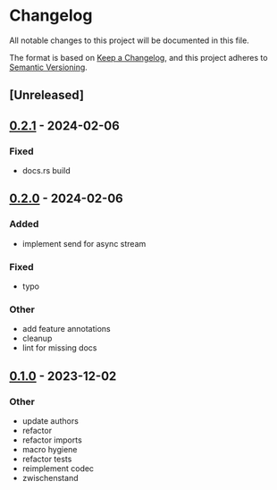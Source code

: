 # Changelog
All notable changes to this project will be documented in this file.

The format is based on [Keep a Changelog](https://keepachangelog.com/en/1.0.0/),
and this project adheres to [Semantic Versioning](https://semver.org/spec/v2.0.0.html).

## [Unreleased]

## [0.2.1](https://github.com/zusi/zusi-rs/compare/zusi-v0.2.0...zusi-v0.2.1) - 2024-02-06

### Fixed
- docs.rs build

## [0.2.0](https://github.com/zusi/zusi-rs/compare/zusi-v0.1.0...zusi-v0.2.0) - 2024-02-06

### Added
- implement send for async stream

### Fixed
- typo

### Other
- add feature annotations
- cleanup
- lint for missing docs

## [0.1.0](https://github.com/zusi/zusi-rs/releases/tag/zusi-v0.1.0) - 2023-12-02

### Other
- update authors
- refactor
- refactor imports
- macro hygiene
- refactor tests
- reimplement codec
- zwischenstand
